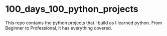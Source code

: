 # 100_days_100_python_projects
This repo contains the python projects that I build as I learned python. From Beginner to Professional, it has everything covered.
